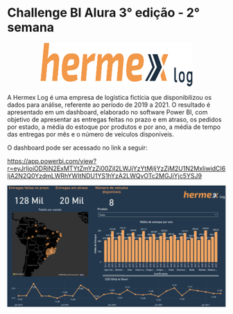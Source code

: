 # Challenge BI Alura 3° edição - 2° semana

<p align="center">
  <img width="350" height="100" src="logo/Hermex logo laranja e azul.png">
</p>


A Hermex Log é uma empresa de logística fictícia que disponibilizou os dados para análise, referente ao período de 2019 a 2021. O resultado é apresentado em um dashboard, elaborado no software Power BI, com objetivo de apresentar as entregas feitas no prazo e em atraso, os pedidos por estado, a média do estoque por produtos e por ano, a média de tempo das entregas por mês e o número de veículos disponíveis.

O dashboard pode ser acessado no link a seguir:

https://app.powerbi.com/view?r=eyJrIjoiODRiN2ExMTYtZmYzZi00ZjI2LWJjYzYtMjljYzZjM2U1N2MxIiwidCI6IjA2N2Q0YzdmLWRhYWItNDU1YS1hYzA2LWQyOTc2MGJiYjc5YSJ9

<p align="center">
  <img src="logo/Dashboard - Hermex - img.png">
</p>

